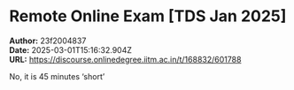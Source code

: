 # Remote Online Exam [TDS Jan 2025]

**Author:** 23f2004837  
**Date:** 2025-03-01T15:16:32.904Z  
**URL:** https://discourse.onlinedegree.iitm.ac.in/t/168832/601788

No, it is 45 minutes ‘short’
